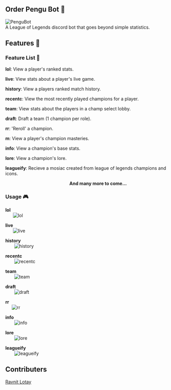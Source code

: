 ## Order Pengu Bot :penguin:
![PenguBot](icons/OrderPenguBot.png "Order Pengu Bot") <br>
A League of Legends discord bot that goes beyond simple statistics. 

## Features :scroll:

### Feature List :bookmark_tabs:

**lol**: View a player's ranked stats.

**live**: View stats about a player's live game.

**history**: View a players ranked match history.

**recentc**: View the most recently played champions for a player.

**team**: View stats about the players in a champ select lobby.

**draft**: Draft a team (1 champion per role).

**rr**: 'Reroll' a champion.

**m**: View a player's champion masteries.

**info**: View a champion's base stats.

**lore**: View a champion's lore.

**leagueify**: Recieve a mosiac created from league of legends champions and icons.
<br>

&nbsp;&nbsp;&nbsp;&nbsp;&nbsp;&nbsp;&nbsp;&nbsp;&nbsp;&nbsp;&nbsp;&nbsp;&nbsp;&nbsp;&nbsp;&nbsp;&nbsp;&nbsp;&nbsp;&nbsp;&nbsp;&nbsp;&nbsp;&nbsp;&nbsp;&nbsp;&nbsp;&nbsp;&nbsp;&nbsp;&nbsp;&nbsp;&nbsp;&nbsp;&nbsp;&nbsp;&nbsp;&nbsp;&nbsp;&nbsp;&nbsp;&nbsp;&nbsp;&nbsp;&nbsp;&nbsp;&nbsp;&nbsp;&nbsp;&nbsp;&nbsp;**And many more to come...**
### Usage :video_game:
**lol**<br>
&nbsp;&nbsp;&nbsp;&nbsp;&nbsp; ![lol](./funtionality/lol.PNG "lol")

**live**<br>
&nbsp;&nbsp;&nbsp;&nbsp;&nbsp; ![live](./funtionality/live.PNG "live")

**history**<br>
&nbsp;&nbsp;&nbsp;&nbsp;&nbsp;&nbsp; ![history](./funtionality/history.PNG "history")

**recentc**<br>
&nbsp;&nbsp;&nbsp;&nbsp;&nbsp;&nbsp; ![recentc](./funtionality/recentc.PNG "recentc")

**team**<br>
&nbsp;&nbsp;&nbsp;&nbsp;&nbsp;&nbsp; ![team](./funtionality/team.PNG "team")

**draft**<br>
&nbsp;&nbsp;&nbsp;&nbsp;&nbsp;&nbsp; ![draft](./funtionality/draft.PNG "draft")

**rr**<br>
&nbsp;&nbsp;&nbsp;&nbsp; ![rr](./funtionality/rr.PNG "rr")

**info**<br>
&nbsp;&nbsp;&nbsp;&nbsp;&nbsp;&nbsp; ![info](./funtionality/info.PNG "info")

**lore**<br>
&nbsp;&nbsp;&nbsp;&nbsp;&nbsp;&nbsp; ![lore](./funtionality/lore.PNG "lore")

**leagueify**<br>
&nbsp;&nbsp;&nbsp;&nbsp;&nbsp;&nbsp; ![leagueify](./funtionality/leagueify.PNG "leagueify")
## Contributers
[Ravnit Lotay](https://github.com/Ravnit202)

